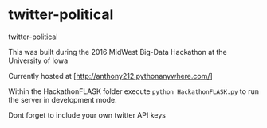 # twitter-political
twitter-political

This was built during the 2016 MidWest Big-Data Hackathon at the University of Iowa

Currently hosted at [http://anthony212.pythonanywhere.com/]

Within the HackathonFLASK folder execute ```python HackathonFLASK.py``` to run the server in development mode.

Dont forget to include your own twitter API keys
